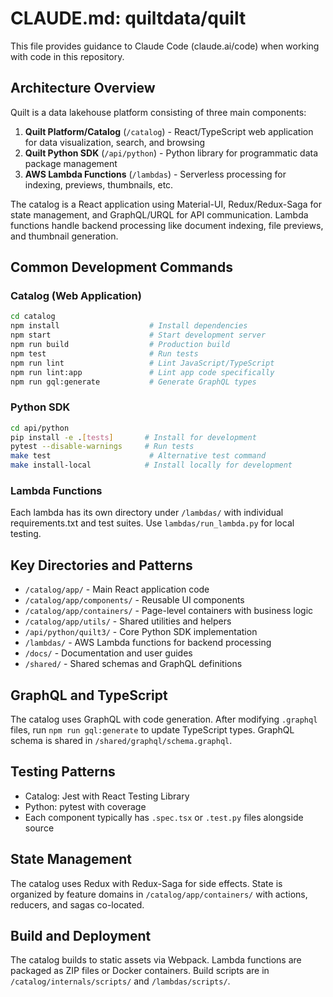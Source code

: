 <!-- markdownlint-disable MD013 -->
# CLAUDE.md: quiltdata/quilt

This file provides guidance to Claude Code (claude.ai/code) when working with code in this repository.

## Architecture Overview

Quilt is a data lakehouse platform consisting of three main components:

1. **Quilt Platform/Catalog** (`/catalog`) - React/TypeScript web application for data visualization, search, and browsing
2. **Quilt Python SDK** (`/api/python`) - Python library for programmatic data package management  
3. **AWS Lambda Functions** (`/lambdas`) - Serverless processing for indexing, previews, thumbnails, etc.

The catalog is a React application using Material-UI, Redux/Redux-Saga for state management, and GraphQL/URQL for API communication. Lambda functions handle backend processing like document indexing, file previews, and thumbnail generation.

## Common Development Commands

### Catalog (Web Application)

```bash
cd catalog
npm install                    # Install dependencies
npm start                      # Start development server
npm run build                  # Production build
npm test                       # Run tests
npm run lint                   # Lint JavaScript/TypeScript
npm run lint:app               # Lint app code specifically
npm run gql:generate           # Generate GraphQL types
```

### Python SDK

```bash
cd api/python
pip install -e .[tests]       # Install for development
pytest --disable-warnings     # Run tests
make test                      # Alternative test command
make install-local            # Install locally for development
```

### Lambda Functions

Each lambda has its own directory under `/lambdas/` with individual requirements.txt and test suites. Use `lambdas/run_lambda.py` for local testing.

## Key Directories and Patterns

- `/catalog/app/` - Main React application code
- `/catalog/app/components/` - Reusable UI components
- `/catalog/app/containers/` - Page-level containers with business logic
- `/catalog/app/utils/` - Shared utilities and helpers
- `/api/python/quilt3/` - Core Python SDK implementation
- `/lambdas/` - AWS Lambda functions for backend processing
- `/docs/` - Documentation and user guides
- `/shared/` - Shared schemas and GraphQL definitions

## GraphQL and TypeScript

The catalog uses GraphQL with code generation. After modifying `.graphql` files, run `npm run gql:generate` to update TypeScript types. GraphQL schema is shared in `/shared/graphql/schema.graphql`.

## Testing Patterns

- Catalog: Jest with React Testing Library
- Python: pytest with coverage
- Each component typically has `.spec.tsx` or `.test.py` files alongside source

## State Management

The catalog uses Redux with Redux-Saga for side effects. State is organized by feature domains in `/catalog/app/containers/` with actions, reducers, and sagas co-located.

## Build and Deployment

The catalog builds to static assets via Webpack. Lambda functions are packaged as ZIP files or Docker containers. Build scripts are in `/catalog/internals/scripts/` and `/lambdas/scripts/`.

